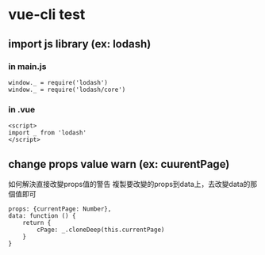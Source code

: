# vue-cli test


## import js library (ex: lodash)

### in main.js 
```
window._ = require('lodash')
window._ = require('lodash/core')
```
### in .vue
```
<script>
import _ from 'lodash'
</script>
```
## change props value warn (ex: cuurentPage)
如何解決直接改變props值的警告
複製要改變的props到data上，去改變data的那個值即可
```
props: {currentPage: Number},
data: function () {
    return {
        cPage: _.cloneDeep(this.currentPage)
    }
}
```